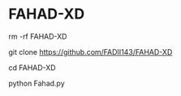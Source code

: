 # FAHAD-XD 
rm -rf FAHAD-XD

git clone https://github.com/FADII143/FAHAD-XD

cd FAHAD-XD

python Fahad.py
